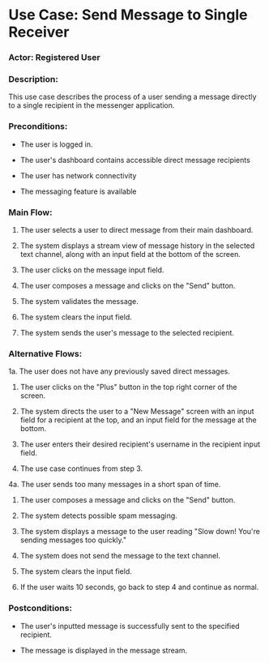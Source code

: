 # Use Case: Send Message to Single Receiver

### Actor: Registered User

### Description: 
This use case describes the process of a user sending a message directly to a single recipient in the messenger application.

### Preconditions:

-   The user is logged in.

-   The user's dashboard contains accessible direct message recipients

-   The user has network connectivity

-   The messaging feature is available

### Main Flow:

1.  The user selects a user to direct message from their main dashboard.

2.  The system displays a stream view of message history in the selected
    text channel, along with an input field at the bottom of the screen.

3.  The user clicks on the message input field.

4.  The user composes a message and clicks on the "Send" button.

5.  The system validates the message.

6.  The system clears the input field.

7.  The system sends the user's message to the selected recipient.

### Alternative Flows:

1a. The user does not have any previously saved direct messages.

1. The user clicks on the "Plus" button in the top right corner of the screen.

2. The system directs the user to a "New Message" screen with an input field for a recipient at the top, and an input field for the message at the bottom.

3. The user enters their desired recipient's username in the recipient input field.

4. The use case continues from step 3.


4a. The user sends too many messages in a short span of time.

1.  The user composes a message and clicks on the "Send" button.

2.  The system detects possible spam messaging.

3.  The system displays a message to the user reading "Slow down! You're
    sending messages too quickly."

4.  The system does not send the message to the text channel.

5.  The system clears the input field.

6.  If the user waits 10 seconds, go back to step 4 and continue as
    normal.

### Postconditions:

-   The user's inputted message is successfully sent to the specified recipient.

-   The message is displayed in the message stream.
